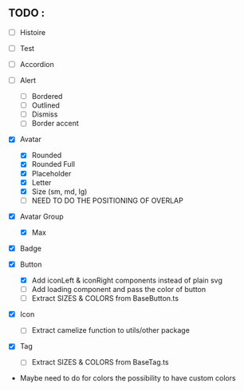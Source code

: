 ## TODO :

- [ ] Histoire
- [ ] Test

- [ ] Accordion
- [ ] Alert
    - [ ] Bordered
    - [ ] Outlined
    - [ ] Dismiss
    - [ ] Border accent
- [x] Avatar
    - [x] Rounded
    - [x] Rounded Full
    - [x] Placeholder
    - [x] Letter
    - [x] Size (sm, md, lg)
    - [ ] NEED TO DO THE POSITIONING OF OVERLAP
- [x] Avatar Group
    - [x] Max
- [x] Badge
- [x] Button
    - [x] Add iconLeft & iconRight components instead of plain svg
    - [ ] Add loading component and pass the color of button
    - [ ] Extract SIZES & COLORS from BaseButton.ts
- [x] Icon
    - [ ] Extract camelize function to utils/other package
- [x] Tag

    - [ ] Extract SIZES & COLORS from BaseTag.ts

- Maybe need to do for colors the possibility to have custom colors
